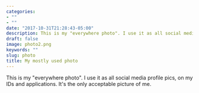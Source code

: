 ```yaml
---
categories:
- ""
- ""
date: "2017-10-31T21:28:43-05:00"
description: This is my "everywhere photo". I use it as all social media profile pics, on my IDs and applications. It's the only acceptable picture of me.
draft: false
image: photo2.png
keywords: ""
slug: photo
title: My mostly used photo
---
```


This is my "everywhere photo". I use it as all social media profile pics, on my IDs and applications. It's the only acceptable picture of me.
